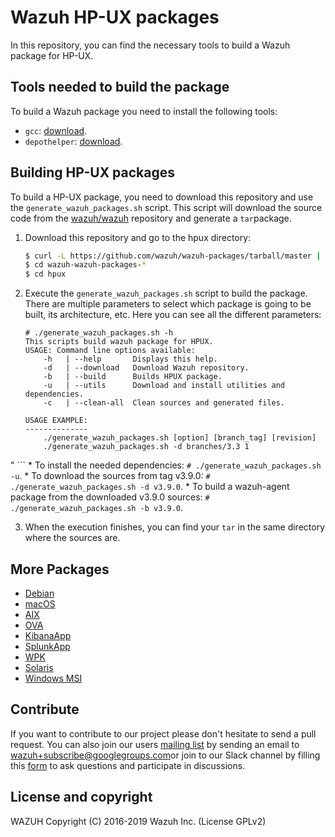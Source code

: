 Wazuh HP-UX packages
==================

In this repository, you can find the necessary tools to build a Wazuh package for HP-UX.

## Tools needed to build the package

To build a Wazuh package you need to install the following tools:
  - `gcc`: [download](http://hpux.connect.org.uk/hppd/cgi-bin/search?term=gcc&Search=Search).
  - `depothelper`: [download](http://hpux.connect.org.uk/hppd/hpux/Sysadmin/depothelper-2.20/).



## Building HP-UX packages

To build a HP-UX package, you need to download this repository and use the `generate_wazuh_packages.sh` script. This script will download the source code from the [wazuh/wazuh](https://github.com/wazuh/wazuh) repository and generate a `tar`package.

1. Download this repository and go to the hpux directory:
    ```bash
    $ curl -L https://github.com/wazuh/wazuh-packages/tarball/master | tar zx
    $ cd wazuh-wazuh-packages-*
    $ cd hpux
    ```

2. Execute the `generate_wazuh_packages.sh` script to build the package. There are multiple parameters to select which package is going to be built, its architecture, etc. Here you can see all the different parameters:
    ```shellsession
    # ./generate_wazuh_packages.sh -h
    This scripts build wazuh package for HPUX.
    USAGE: Command line options available:
        -h   | --help       Displays this help.
        -d   | --download   Download Wazuh repository.
        -b   | --build      Builds HPUX package.
        -u   | --utils      Download and install utilities and dependencies.
        -c   | --clean-all  Clean sources and generated files.

    USAGE EXAMPLE:
    --------------
        ./generate_wazuh_packages.sh [option] [branch_tag] [revision]
        ./generate_wazuh_packages.sh -d branches/3.3 1
  "
    ```
    * To install the needed dependencies:
        `# ./generate_wazuh_packages.sh -u`.
    * To download the sources from tag v3.9.0:
        `# ./generate_wazuh_packages.sh -d v3.9.0`.
    * To build a wazuh-agent package from the downloaded v3.9.0 sources:
        `# ./generate_wazuh_packages.sh -b v3.9.0`.

3. When the execution finishes, you can find your `tar` in the same directory where the sources are.

## More Packages

- [Debian](/debs/README.md)
- [macOS](/macos/README.md)
- [AIX](/aix/README.md)
- [OVA](/ova/README.md)
- [KibanaApp](/wazuhapp/README.md)
- [SplunkApp](/splunkapp/README.md)
- [WPK](/wpk/README.md)
- [Solaris](/solaris/README.md)
- [Windows MSI](/windows/README.md)

## Contribute

If you want to contribute to our project please don't hesitate to send a pull request. You can also join our users [mailing list](https://groups.google.com/d/forum/wazuh) by sending an email to [wazuh+subscribe@googlegroups.com](mailto:wazuh+subscribe@googlegroups.com)or join to our Slack channel by filling this [form](https://wazuh.com/community/join-us-on-slack/) to ask questions and participate in discussions.

## License and copyright

WAZUH
Copyright (C) 2016-2019 Wazuh Inc.  (License GPLv2)
